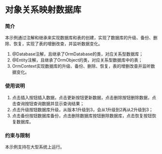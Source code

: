 # 对象关系映射数据库<a name="ZH-CN_TOPIC_0000001172200433"></a>

### 简介<a name="section103mcpsimp"></a>

本示例通过注解和继承来实现数据库和表的创建，实现了数据库的升级、备份、删除、恢复，实现了表的增删改查，并监听数据变化。

1.  @Database注解，且继承了OrmDatabase的类，对应关系型数据库；
2.  @Entity注解，且继承了OrmObject的类，对应关系型数据库中的表；
3.  OrmContext实现数据库的升级、备份、删除、恢复，表的增删改查并监听数据变化。

### 使用说明<a name="section105mcpsimp"></a>

1.  点击插入按钮插入数据，点击更新按钮更新数据，点击删除按钮删除数据，点击查询按钮查询数据并显示查询结果；
2.  点击升级按钮数据库升级，从版本1升级到3，会从1升级到2再从2升级到3；
3.  点击备份按钮数据库备份，点击删除数据库按钮删除数据库，点击恢复按钮恢复数据库。

### 约束与限制<a name="section111mcpsimp"></a>

本示例支持在大型系统上运行。

